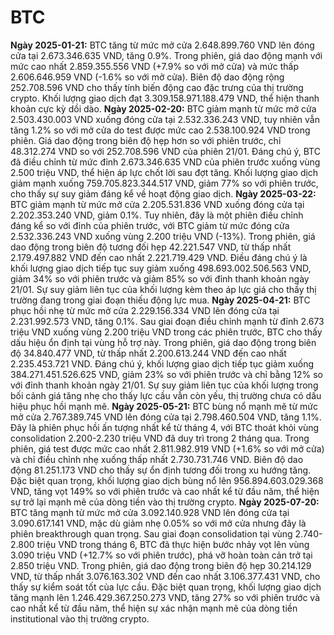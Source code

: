 # BTC

**Ngày 2025-01-21:**
BTC tăng từ mức mở cửa 2.648.899.760 VND lên đóng cửa tại 2.673.346.635 VND, tăng 0.9%. Trong phiên, giá dao động mạnh với mức cao nhất 2.859.355.556 VND (+7.9% so với mở cửa) và mức thấp 2.606.646.959 VND (-1.6% so với mở cửa). Biên độ dao động rộng 252.708.596 VND cho thấy tính biến động cao đặc trưng của thị trường crypto. Khối lượng giao dịch đạt 3.309.158.971.188.479 VND, thể hiện thanh khoản cực kỳ dồi dào.
**Ngày 2025-02-20:**
BTC giảm mạnh từ mức mở cửa 2.503.430.003 VND xuống đóng cửa tại 2.532.336.243 VND, tuy nhiên vẫn tăng 1.2% so với mở cửa do test được mức cao 2.538.100.924 VND trong phiên. Giá dao động trong biên độ hẹp hơn so với phiên trước, chỉ 48.312.274 VND so với 252.708.596 VND của phiên 21/01. Đáng chú ý, BTC đã điều chỉnh từ mức đỉnh 2.673.346.635 VND của phiên trước xuống vùng 2.500 triệu VND, thể hiện áp lực chốt lời sau đợt tăng. Khối lượng giao dịch giảm mạnh xuống 759.705.823.344.517 VND, giảm 77% so với phiên trước, cho thấy sự suy giảm đáng kể về hoạt động giao dịch.
**Ngày 2025-03-22:**
BTC giảm mạnh từ mức mở cửa 2.205.531.836 VND xuống đóng cửa tại 2.202.353.240 VND, giảm 0.1%. Tuy nhiên, đây là một phiên điều chỉnh đáng kể so với đỉnh của phiên trước, với BTC giảm từ mức đóng cửa 2.532.336.243 VND xuống vùng 2.200 triệu VND (-13%). Trong phiên, giá dao động trong biên độ tương đối hẹp 42.221.547 VND, từ thấp nhất 2.179.497.882 VND đến cao nhất 2.221.719.429 VND. Điều đáng chú ý là khối lượng giao dịch tiếp tục suy giảm xuống 498.693.002.506.563 VND, giảm 34% so với phiên trước và giảm 85% so với đỉnh thanh khoản ngày 21/01. Sự suy giảm liên tục của khối lượng kèm theo áp lực giá cho thấy thị trường đang trong giai đoạn thiếu động lực mua.
**Ngày 2025-04-21:**
BTC phục hồi nhẹ từ mức mở cửa 2.229.156.334 VND lên đóng cửa tại 2.231.992.573 VND, tăng 0.1%. Sau giai đoạn điều chỉnh mạnh từ đỉnh 2.673 triệu VND xuống vùng 2.200 triệu VND trong các phiên trước, BTC cho thấy dấu hiệu ổn định tại vùng hỗ trợ này. Trong phiên, giá dao động trong biên độ 34.840.477 VND, từ thấp nhất 2.200.613.244 VND đến cao nhất 2.235.453.721 VND. Đáng chú ý, khối lượng giao dịch tiếp tục giảm xuống 384.271.451.526.625 VND, giảm 23% so với phiên trước và chỉ bằng 12% so với đỉnh thanh khoản ngày 21/01. Sự suy giảm liên tục của khối lượng trong bối cảnh giá tăng nhẹ cho thấy lực cầu vẫn còn yếu, thị trường chưa có dấu hiệu phục hồi mạnh mẽ.
**Ngày 2025-05-21:**
BTC bùng nổ mạnh mẽ từ mức mở cửa 2.767.389.745 VND lên đóng cửa tại 2.798.460.504 VND, tăng 1.1%. Đây là phiên phục hồi ấn tượng nhất kể từ tháng 4, với BTC thoát khỏi vùng consolidation 2.200-2.230 triệu VND đã duy trì trong 2 tháng qua. Trong phiên, giá test được mức cao nhất 2.811.982.919 VND (+1.6% so với mở cửa) và chỉ điều chỉnh nhẹ xuống thấp nhất 2.730.731.746 VND. Biên độ dao động 81.251.173 VND cho thấy sự ổn định tương đối trong xu hướng tăng. Đặc biệt quan trọng, khối lượng giao dịch bùng nổ lên 956.894.603.029.368 VND, tăng vọt 149% so với phiên trước và cao nhất kể từ đầu năm, thể hiện sự trở lại mạnh mẽ của dòng tiền vào thị trường crypto.
**Ngày 2025-07-20:**
BTC tăng mạnh từ mức mở cửa 3.092.140.928 VND lên đóng cửa tại 3.090.617.141 VND, mặc dù giảm nhẹ 0.05% so với mở cửa nhưng đây là phiên breakthrough quan trọng. Sau giai đoạn consolidation tại vùng 2.740-2.800 triệu VND trong tháng 6, BTC đã thực hiện bước nhảy vọt lên vùng 3.090 triệu VND (+12.7% so với phiên trước), phá vỡ hoàn toàn cản trở tại 2.850 triệu VND. Trong phiên, giá dao động trong biên độ hẹp 30.214.129 VND, từ thấp nhất 3.076.163.302 VND đến cao nhất 3.106.377.431 VND, cho thấy sự kiểm soát tốt của lực cầu. Đặc biệt quan trọng, khối lượng giao dịch tăng mạnh lên 1.246.429.367.250.273 VND, tăng 27% so với phiên trước và cao nhất kể từ đầu năm, thể hiện sự xác nhận mạnh mẽ của dòng tiền institutional vào thị trường crypto.
